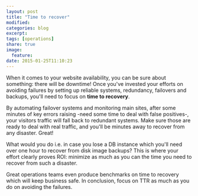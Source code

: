```yaml
---
layout: post
title: "Time to recover"
modified:
categories: blog
excerpt:
tags: [operations]
share: true
image:
  feature:
date: 2015-01-25T11:10:23
---
```


When it comes to your website availability, you can be sure about something: there will be downtime! Once you've invested your efforts on avoiding failures by setting up reliable systems, redundancy, failovers and backups, you'll need to focus on **time to recovery**.

By automating failover systems and monitoring main sites, after some minutes of key errors raising -need some time to deal with false positives-, your visitors traffic will fall back to redundant systems. Make sure those are ready to deal with real traffic, and you'll be minutes away to recover from any disaster. Great!

What would you do i.e. in case you lose a DB instance which you'll need over one hour to recover from disk image backups? This is where your effort clearly proves ROI: minimize as much as you can the time you need to recover from such a disaster.

Great operations teams even produce benchmarks on time to recovery which will keep business safe. In conclusion, focus on TTR as much as you do on avoiding the failures.


